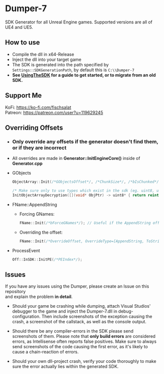 
# Dumper-7

SDK Generator for all Unreal Engine games. Supported versions are all of UE4 and UE5.

## How to use

- Compile the dll in x64-Release
- Inject the dll into your target game
- The SDK is generated into the path specified by `Settings::SDKGenerationPath`, by default this is `C:\\Dumper-7`
- **See [UsingTheSDK](UsingTheSDK.md) for a guide to get started, or to migrate from an old SDK.**
## Support Me

KoFi: https://ko-fi.com/fischsalat \
Patreon: https://patreon.com/user?u=119629245

## Overriding Offsets

- ### Only override any offsets if the generator doesn't find them, or if they are incorrect
- All overrides are made in **Generator::InitEngineCore()** inside of **Generator.cpp**

- GObjects
  ```cpp
  ObjectArray::Init(/*GObjectsOffset*/, /*ChunkSize*/, /*bIsChunked*/);
  ```
  ```cpp
  /* Make sure only to use types which exist in the sdk (eg. uint8, uint64) */
  InitObjectArrayDecryption([](void* ObjPtr) -> uint8* { return reinterpret_cast<uint8*>(uint64(ObjPtr) ^ 0x8375); });
  ```
- FName::AppendString
  - Forcing GNames:
    ```cpp
    FName::Init(/*bForceGNames*/); // Useful if the AppendString offset is wrong
    ```
  - Overriding the offset:
    ```cpp
    FName::Init(/*OverrideOffset, OverrideType=[AppendString, ToString, GNames], bIsNamePool*/);
    ```
- ProcessEvent
  ```cpp
  Off::InSDK::InitPE(/*PEIndex*/);
  ```

## Issues

If you have any issues using the Dumper, please create an Issue on this repository\
and explain the problem **in detail**.

- Should your game be crashing while dumping, attach Visual Studios' debugger to the game and inject the Dumper-7.dll in debug-configuration.
Then include screenshots of the exception causing the crash, a screenshot of the callstack, as well as the console output.

- Should there be any compiler-errors in the SDK please send screenshots of them. Please note that **only build errors** are considered errors, as Intellisense often reports false positives.
Make sure to always send screenshots of the code causing the first error, as it's likely to cause a chain-reaction of errors.

- Should your own dll-project crash, verify your code thoroughly to make sure the error actually lies within the generated SDK.

